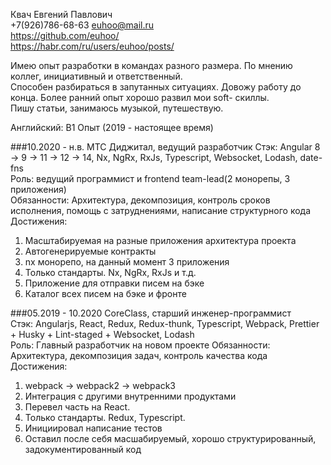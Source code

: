 Квач Евгений Павлович  
+7(926)786-68-63
euhoo@mail.ru  
https://github.com/euhoo/  
https://habr.com/ru/users/euhoo/posts/  

Имею опыт разработки в командах разного размера. По мнению коллег, инициативный и ответственный.  
Способен разбираться в запутанных ситуациях. Довожу работу до конца. Более ранний опыт хорошо развил мои soft- скиллы.  
Пишу статьи, занимаюсь музыкой, путешествую.  

Английский: B1
Опыт (2019 - настоящее время)

###10.2020 - н.в.  МТС Диджитал, ведущий разработчик 
Стэк: Angular 8 -> 9 -> 11 -> 12 -> 14, Nx, NgRx, RxJs, Typescript, Websocket, Lodash, date-fns  
Роль: ведущий программист и frontend team-lead(2 монорепы, 3 приложения)  
Обязанности: Архитектура, декомпозиция, контроль сроков исполнения, помощь с затруднениями, написание структурного кода  
Достижения: 
1. Масштабируемая на разные приложения архитектура проекта
2. Автогенерируемые контракты
3. nx монорепо, на данный момент 3 приложения
4. Только стандарты. Nx, NgRx, RxJs и т.д. 
5. Приложение для отправки писем на бэке
6. Каталог всех писем на бэке и фронте  


###05.2019 - 10.2020 CoreClass, старший инженер-программист  
Стэк: Angularjs, React, Redux, Redux-thunk, Typescript, Webpack, Prettier + Husky + Lint-staged + Websocket, Lodash  
Роль: Главный разработчик на новом проекте
Обязанности: Архитектура, декомпозиция задач, контроль качества кода  
Достижения:
1. webpack -> webpack2 -> webpack3 
2. Интеграция с другими внутренними продуктами
3. Перевел часть на React. 
4. Только стандарты. Redux, Typescript.
5. Инициировал написание тестов  
6. Оставил после себя масшабируемый, хорошо структурированный, задокументированный код

  

